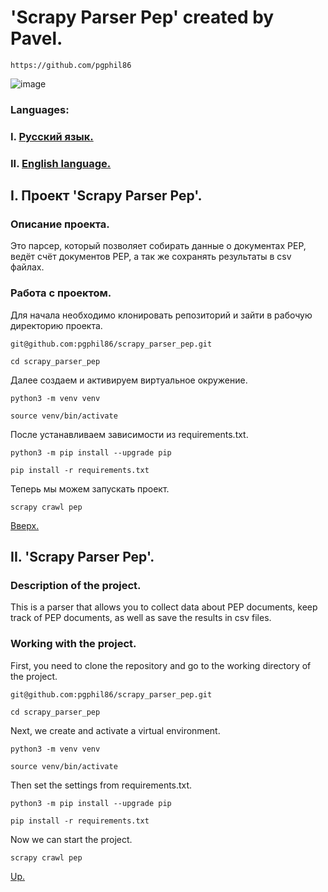 # 'Scrapy Parser Pep' created by Pavel.
```
https://github.com/pgphil86
```
![image](https://img.shields.io/badge/Python-FFD43B?style=for-the-badge&logo=python&logoColor=blue)
### Languages:
### I. [Русский язык.](https://github.com/pgphil86/scrapy_parser_pep?tab=readme-ov-file#i-проект-scrapy-parser-pep)
### II. [English language.](https://github.com/pgphil86/scrapy_parser_pep?tab=readme-ov-file#ii-scrapy-parser-pep)
## I. Проект 'Scrapy Parser Pep'.

### Описание проекта.
Это парсер, который позволяет собирать данные о документах PEP, ведёт счёт документов PEP, а так же сохранять результаты в csv файлах. 
### Работа с проектом.
Для начала необходимо клонировать репозиторий и зайти в рабочую директорию проекта.
```
git@github.com:pgphil86/scrapy_parser_pep.git
```
```
cd scrapy_parser_pep
```
Далее создаем и активируем виртуальное окружение.
```
python3 -m venv venv
```
```
source venv/bin/activate
```
После устанавливаем зависимости из requirements.txt.
```
python3 -m pip install --upgrade pip
```
```
pip install -r requirements.txt
```
Теперь мы можем запускать проект.
```
scrapy crawl pep
```
[Вверх.](https://github.com/pgphil86/scrapy_parser_pep?tab=readme-ov-file#scrapy-parser-pep-created-by-pavel)
## II. 'Scrapy Parser Pep'.

### Description of the project.
This is a parser that allows you to collect data about PEP documents, keep track of PEP documents, as well as save the results in csv files.
### Working with the project.
First, you need to clone the repository and go to the working directory of the project.
```
git@github.com:pgphil86/scrapy_parser_pep.git
```
```
cd scrapy_parser_pep
```
Next, we create and activate a virtual environment.
```
python3 -m venv venv
```
```
source venv/bin/activate
```
Then set the settings from requirements.txt.
```
python3 -m pip install --upgrade pip
```
```
pip install -r requirements.txt
```
Now we can start the project.
```
scrapy crawl pep
```
[Up.](https://github.com/pgphil86/scrapy_parser_pep?tab=readme-ov-file#scrapy-parser-pep-created-by-pavel)
